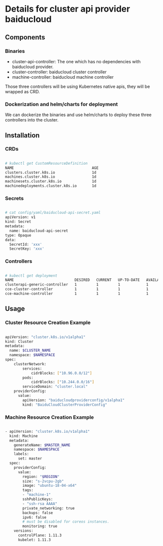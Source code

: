 # Details for cluster api provider baiducloud

## Components

### Binaries

* cluster-api-controller: The one which has no dependencies with baiducloud provider.
* cluster-controller: baiducloud cluster controller
* machine-controller: baiducloud machine controller

Those three controllers will be using Kubernetes native apis, they will be wrapped as CRD. 

### Dockerization and helm/charts for deployment

We can dockerize the binaries and use helm/charts to deploy these three controllers into the cluster.

## Installation

### CRDs

```bash

# kubectl get CustomResourceDefinition
NAME                                    AGE
clusters.cluster.k8s.io                 1d
machines.cluster.k8s.io                 1d
machinesets.cluster.k8s.io              1d
machinedeployments.cluster.k8s.io       1d
```

### Secrets

```bash

# cat config/yaml/baiducloud-api-secret.yaml 
apiVersion: v1
kind: Secret
metadata:
  name: baiducloud-api-secret
type: Opaque
data:
  SecretId: 'xxx'
  SecretKey: 'xxx'
```

### Controllers

```bash

# kubectl get deployment
NAME                            DESIRED   CURRENT   UP-TO-DATE   AVAILABLE   AGE
clusterapi-generic-controller   1         1         1            1           1d
cce-cluster-controller          1         1         1            1           1d
cce-machine-controller          1         1         1            1           1d
```

## Usage

### Cluster Resource Creation Example

```bash

apiVersion: "cluster.k8s.io/v1alpha1"
kind: Cluster
metadata:
  name: $CLUSTER_NAME
  namespace: $NAMESPACE
spec:
    clusterNetwork:
        services:
            cidrBlocks: ["10.96.0.0/12"]
        pods:
            cidrBlocks: ["10.244.0.0/16"]
        serviceDomain: "cluster.local"
    providerConfig:
      value:
        apiVersion: "baiducloudproviderconfig/v1alpha1"
        kind: "BaiduCloudClusterProviderConfig"
```

### Machine Resource Creation Example

```bash

- apiVersion: "cluster.k8s.io/v1alpha1"
  kind: Machine
  metadata:
    generateName: $MASTER_NAME
    namespace: $NAMESPACE
    labels:
      set: master
  spec:
    providerConfig:
      value:
        region: "$REGION"
        size: "s-2vcpu-2gb"
        image: "ubuntu-18-04-x64"
        tags:
        - "machine-1"
        sshPublicKeys:
        - "ssh-rsa AAAA"
        private_networking: true
        backups: false
        ipv6: false
        # must be disabled for coreos instances.
        monitoring: true
    versions:
      controlPlane: 1.11.3
      kubelet: 1.11.3
```
